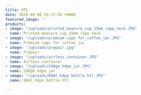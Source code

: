 ```yaml
---
title: HTL
date: 2018-09-06 15:17:56 +0000
featured_image: ''
products:
- image: "/uploads/printed_measure_cup_25mm_ropp_neck.JPG"
  name: Printed measure cup 25mm ropp neck
- image: "/uploads/premium_caps_for_coffee_jar.JPG"
  name: Premium caps for coffee jar
- image: "/uploads/prepair.jpg"
  name: Prepair
- image: "/uploads/airless_container.JPG"
  name: Airless container
- image: "/uploads/240gm_hdpe_jar.JPG"
  name: 240gm hdpe jar
- image: "/uploads/60ml_hdpe_bottle_htl.JPG"
  name: 60ml hdpe bottle htl

---
```

